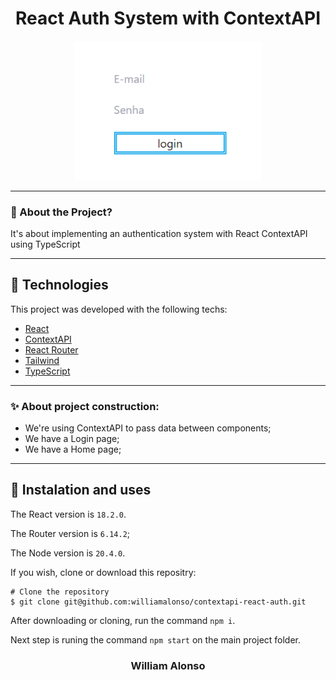 <h1 align="center">
  React Auth System with ContextAPI
</h1>

<div align="center">
  <img src="/public/home.png" alt"auth system" title="auth system" width="300" />
</div>

---




### 🤔 About the Project?

It's about implementing an authentication system with React ContextAPI using TypeScript

---

## 🚀 Technologies

This project was developed with the following techs:

- [React](https://react.dev/)
- [ContextAPI](https://legacy.reactjs.org/docs/context.html#api)
- [React Router](https://reactrouter.com/en/main)
- [Tailwind](https://tailwindcss.com)
- [TypeScript](https://www.typescriptlang.org)

---

### ✨ About project construction:

- We're using ContextAPI to pass data between components;
- We have a Login page;
- We have a Home page;

---

## 🙅 Instalation and uses

The React version is `18.2.0`.

The Router version is `6.14.2`;

The Node version is `20.4.0`.

If you wish, clone or download this repositry:

```
# Clone the repository
$ git clone git@github.com:williamalonso/contextapi-react-auth.git
```

After downloading or cloning, run the command `npm i`.

Next step is runing the command `npm start` on the main project folder.

<h3 align="center">William Alonso</h3>
